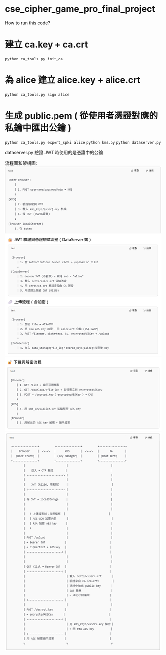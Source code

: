 # cse_cipher_game_pro_final_project

How to run this code?
# 建立 ca.key + ca.crt
`python ca_tools.py init_ca`
# 為 alice 建立 alice.key + alice.crt
`python ca_tools.py sign alice`
# 生成 public.pem ( 從使用者憑證對應的私鑰中匯出公鑰 )
`python ca_tools.py export_spki alice` 
`python kms.py`
`python dataserver.py`

dataserver.py 驗證 JWT 時使用的是憑證中的公鑰

流程圖和架構圖:
![alt text](img/image.png)
![alt text](img/image-0.png)
![alt text](img/image-1.png)
![alt text](img/image-2.png)

